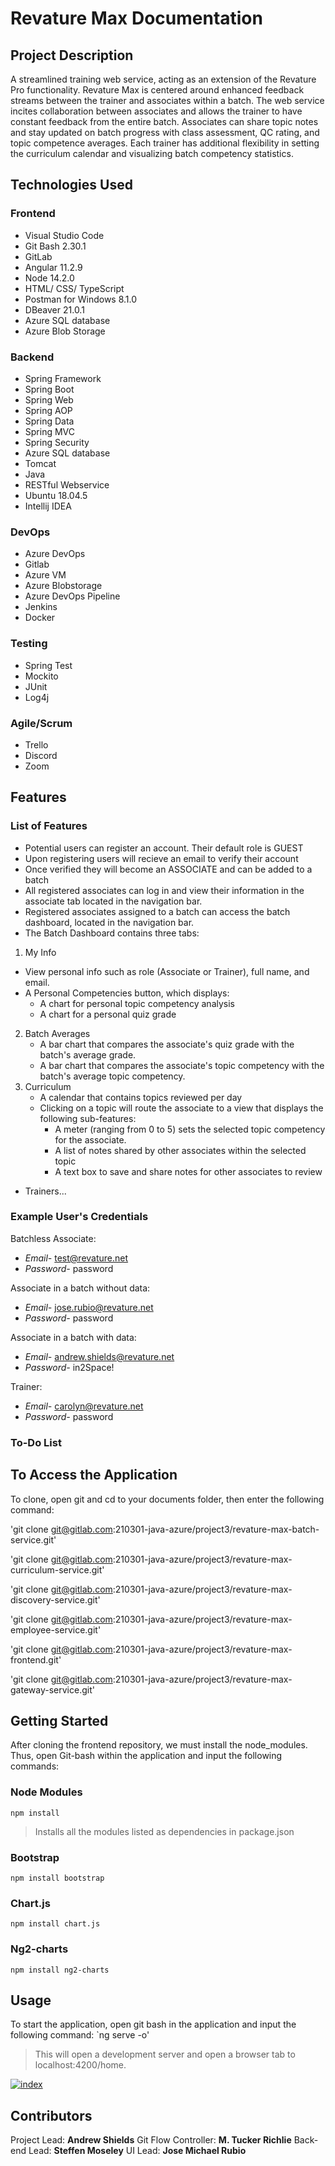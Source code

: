 # Revature Max Documentation


## Project Description
A streamlined training web service, acting as an extension of the Revature Pro functionality. Revature Max is centered around enhanced feedback streams between the trainer and associates within a batch. The web service incites collaboration between associates and allows the trainer to have constant feedback from the entire batch. Associates can share topic notes and stay updated on batch progress with class assessment, QC rating, and topic competence averages. Each trainer has additional flexibility in setting the curriculum calendar and visualizing batch competency statistics.

## Technologies Used
### Frontend
* Visual Studio Code
* Git Bash 2.30.1
* GitLab
* Angular 11.2.9
* Node 14.2.0
* HTML/ CSS/ TypeScript
* Postman for Windows 8.1.0
* DBeaver 21.0.1
* Azure SQL database
* Azure Blob Storage

### Backend
* Spring Framework
* Spring Boot
* Spring Web
* Spring AOP
* Spring Data
* Spring MVC
* Spring Security 
* Azure SQL database
* Tomcat
* Java 
* RESTful Webservice
* Ubuntu 18.04.5
* Intellij IDEA

### DevOps
* Azure DevOps
* Gitlab
* Azure VM
* Azure Blobstorage
* Azure DevOps Pipeline
* Jenkins
* Docker

### Testing
* Spring Test
* Mockito
* JUnit
* Log4j

### Agile/Scrum
* Trello
* Discord
* Zoom

## Features
### List of Features
* Potential users can register an account. Their default role is GUEST
* Upon registering users will recieve an email to verify their account
* Once verified they will become an ASSOCIATE and can be added to a batch
* All registered associates can log in and view their information in the associate tab located in the navigation bar. 
* Registered associates assigned to a batch can access the batch dashboard, located in the navigation bar.
* The Batch Dashboard contains three tabs: 
 1. My Info
   * View personal info such as role (Associate or Trainer), full name, and email.
   * A Personal Competencies button, which displays:
      * A chart for personal topic competency analysis
	  * A chart for a personal quiz grade 
 2. Batch Averages
    * A bar chart that compares the associate's quiz grade with the batch's average grade.
	* A bar chart that compares the associate's topic competency with the batch's average topic competency.
 3. Curriculum
    * A calendar that contains topics reviewed per day
	* Clicking on a topic will route the associate to a view that displays the following sub-features:
      * A meter (ranging from 0 to 5) sets the selected topic competency for the associate.
	  * A list of notes shared by other associates within the selected topic
	  * A text box to save and share notes for other associates to review
* Trainers... 
### Example User's Credentials
Batchless Associate:
* *Email-* test@revature.net
* *Password-* password

Associate in a batch without data:
* *Email-* jose.rubio@revature.net
* *Password-* password

Associate in a batch with data:
* *Email-* andrew.shields@revature.net
* *Password-* in2Space!

Trainer:
* *Email-* carolyn@revature.net
* *Password-* password

### To-Do List


## To Access the Application

To clone, open git and cd to your documents folder, then enter the following command: 

'git clone git@gitlab.com:210301-java-azure/project3/revature-max-batch-service.git'

'git clone git@gitlab.com:210301-java-azure/project3/revature-max-curriculum-service.git'

'git clone git@gitlab.com:210301-java-azure/project3/revature-max-discovery-service.git'

'git clone git@gitlab.com:210301-java-azure/project3/revature-max-employee-service.git'

'git clone git@gitlab.com:210301-java-azure/project3/revature-max-frontend.git'

'git clone git@gitlab.com:210301-java-azure/project3/revature-max-gateway-service.git'

## Getting Started
After cloning the frontend repository, we must install the node_modules. Thus, open Git-bash within the application and input the following commands:
### Node Modules
`npm install`
>Installs all the modules listed as dependencies in package.json

### Bootstrap
`npm install bootstrap`
### Chart.js
`npm install chart.js`
### Ng2-charts
`npm install ng2-charts`

## Usage
To start the application, open git bash in the application and input the following command:
`ng serve -o'
>This will open a development server and open a browser tab to localhost:4200/home.

[![index](https://gitlab.com/rubioj.m.93/revature-max-frontend-images/-/raw/master/front-page.png "index")](http://https://gitlab.com/rubioj.m.93/revature-max-frontend-images/-/raw/master/front-page.png "index")

## Contributors
Project Lead: **Andrew Shields**
Git Flow Controller: **M. Tucker Richlie**
Back-end Lead: **Steffen Moseley**
UI Lead: **Jose Michael Rubio**


